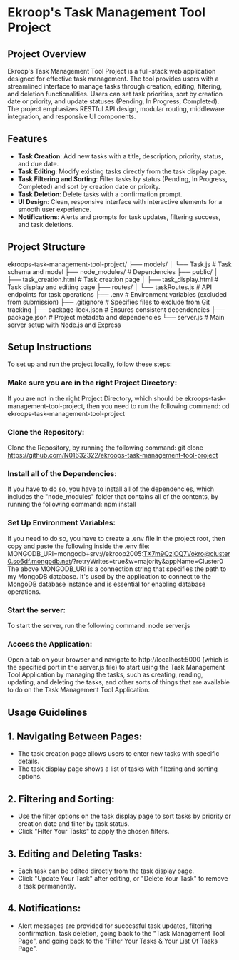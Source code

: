 # Ekroop's Task Management Tool Project

## Project Overview
Ekroop's Task Management Tool Project is a full-stack web application designed for effective task management. The tool provides users with a streamlined interface to manage tasks through creation, editing, filtering, and deletion functionalities. Users can set task priorities, sort by creation date or priority, and update statuses (Pending, In Progress, Completed). The project emphasizes RESTful API design, modular routing, middleware integration, and responsive UI components.

## Features
- **Task Creation**: Add new tasks with a title, description, priority, status, and due date.
- **Task Editing**: Modify existing tasks directly from the task display page.
- **Task Filtering and Sorting**: Filter tasks by status (Pending, In Progress, Completed) and sort by creation date or priority.
- **Task Deletion**: Delete tasks with a confirmation prompt.
- **UI Design**: Clean, responsive interface with interactive elements for a smooth user experience.
- **Notifications**: Alerts and prompts for task updates, filtering success, and task deletions.

## Project Structure
ekroops-task-management-tool-project/
├── models/
│   └── Task.js                   # Task schema and model
├── node_modules/                 # Dependencies
├── public/
│   ├── task_creation.html        # Task creation page
│   ├── task_display.html         # Task display and editing page
├── routes/
│   └── taskRoutes.js             # API endpoints for task operations
├── .env                          # Environment variables (excluded from submission)
├── .gitignore                    # Specifies files to exclude from Git tracking
├── package-lock.json             # Ensures consistent dependencies
├── package.json                  # Project metadata and dependencies
└── server.js                     # Main server setup with Node.js and Express

## Setup Instructions
To set up and run the project locally, follow these steps:
### Make sure you are in the right Project Directory:
If you are not in the right Project Directory, which should be ekroops-task-management-tool-project, then you need to run the following command: cd ekroops-task-management-tool-project
### Clone the Repository:
Clone the Repository, by running the following command: git clone https://github.com/N01632322/ekroops-task-management-tool-project
### Install all of the Dependencies:
If you have to do so, you have to install all of the dependencies, which includes the "node_modules" folder that contains all of the contents, by running the following command: npm install
### Set Up Environment Variables:
If you need to do so, you have to create a .env file in the project root, then copy and paste the following inside the .env file: MONGODB_URI=mongodb+srv://ekroop2005:TX7m9QzjOQ7Vokro@cluster0.so6df.mongodb.net/?retryWrites=true&w=majority&appName=Cluster0                                                    
                                                                                                                                                                                  The above MONGODB_URI is a connection string that specifies the path to my MongoDB database. It's used by the application to connect to the MongoDB database instance and is essential for enabling database operations.
### Start the server:
To start the server, run the following command: node server.js
### Access the Application:
Open a tab on your browser and navigate to http://localhost:5000 (which is the specified port in the server.js file) to start using the Task Management Tool Application by managing the tasks, such as creating, reading, updating, and deleting the tasks, and other sorts of things that are available to do on the Task Management Tool Application.

## Usage Guidelines
## 1. Navigating Between Pages:
- The task creation page allows users to enter new tasks with specific details.
- The task display page shows a list of tasks with filtering and sorting options.
## 2. Filtering and Sorting:
- Use the filter options on the task display page to sort tasks by priority or creation date and filter by task status.
- Click "Filter Your Tasks" to apply the chosen filters.
## 3. Editing and Deleting Tasks:
- Each task can be edited directly from the task display page.
- Click "Update Your Task" after editing, or "Delete Your Task" to remove a task permanently.
## 4. Notifications:
- Alert messages are provided for successful task updates, filtering confirmation, task deletion, going back to the "Task Management Tool Page", and going back to the "Filter Your Tasks & Your List Of Tasks Page".
